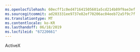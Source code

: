```yaml
---
ms.openlocfilehash: 60ecff1c0ed471641505601a5cd214b89f9ae3ef
ms.sourcegitcommit: ad203331ee9737e82ef70206ac04eeb72a5f9c7f
ms.translationtype: MT
ms.contentlocale: ko-KR
ms.lasthandoff: 06/18/2019
ms.locfileid: "67220661"
---
```

ActiveX